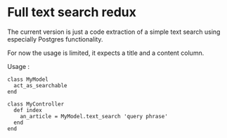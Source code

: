 # Full text search redux

The current version is just a code extraction of a simple text search using especially Postgres functionality.

For now the usage is limited, it expects a title and a content column.

Usage :

    class MyModel
      act_as_searchable
    end

    class MyController
      def index
        an_article = MyModel.text_search 'query phrase'
      end
    end
